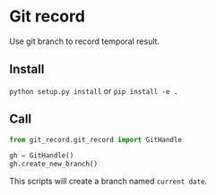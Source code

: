 # Git record

Use git branch to record temporal result.


## Install

`python setup.py install` or `pip install -e .`


## Call

``` python
from git_record.git_record import GitHandle

gh = GitHandle()
gh.create_new_branch()

```

This scripts will create a branch named `current date`.
